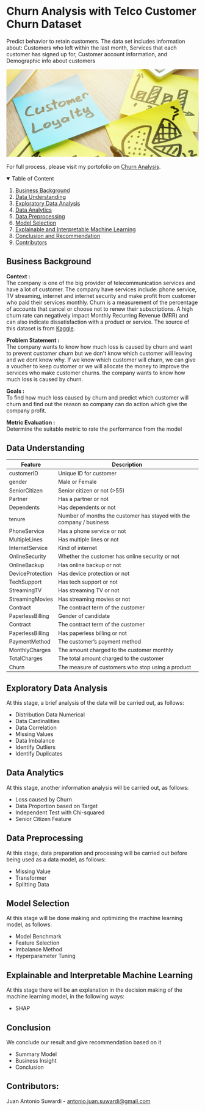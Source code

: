 # Churn Analysis with Telco Customer Churn Dataset
Predict behavior to retain customers. The data set includes information about: Customers who left within the last month, Services that each customer has signed up for, Customer account information, and Demographic info about customers

![Churn](churn.jpeg)

For full process, please visit my portofolio on <a href="https://github.com/Juantonios1/Churn-Analysis-with-Telco-Customer-Churn-Dataset/blob/main/Churn%20Analysis%20with%20Telco%20Customer%20Churn%20Dataset%20Final.ipynb">Churn Analysis</a>.  

<!-- TABLE OF CONTENTS -->
<details open="open">
  <summary>Table of Content</summary>
  <ol>
    <li>
      <a href="#business-background">Business Background</a>
    </li>
    <li>
      <a href="#data-understanding">Data Understanding</a>
    </li>
    <li>
      <a href="#exploratory-data-analysis">Exploratory Data Analysis</a>
    </li>
    <li><a href="#data-analytics">Data Analytics</a></li>
    <li><a href="#data-preprocessing">Data Preprocessing</a></li>
    <li><a href="#model-selection">Model Selection</a></li>
    <li><a href="#explainable-and-interpretable-machine-learning">Explainable and Interpretable Machine Learning</a></li>
    <li><a href="#conclusion-and-recommendation">Conclusion and Recommendation</a></li>
    <li><a href="#contributors">Contributors</a></li>
  </ol>
</details>

## Business Background
**Context :**  
The company is one of the big provider of telecommunication services and have a lot of customer. The company have services include: phone service, TV streaming, internet and internet security and make profit from customer who paid their services monthly. Churn is a measurement of the percentage of accounts that cancel or choose not to renew their subscriptions. A high churn rate can negatively impact Monthly Recurring Revenue (MRR) and can also indicate dissatisfaction with a product or service. The source of this dataset is from <a href="https://www.kaggle.com/blastchar/telco-customer-churn">Kaggle</a>.  

**Problem Statement :**  
The company wants to know how much loss is caused by churn and want to prevent customer churn but we don't know which customer will leaving and we dont know why. If we know which customer will churn, we can give a voucher to keep customer or we will allocate the money to improve the services who make customer churns. the company wants to know how much loss is caused by churn.

**Goals :**  
To find how much loss caused by churn and predict which customer will churn and find out the reason so company can do action which give the company profit.

**Metric Evaluation :**    
Determine the suitable metric to rate the performance from the model

## Data Understanding

| Feature      	| Description                                                                                                                                                                                                               	|
|--------------	|---------------------------------------------------------------------------------------------------------------------------------------------------------------------------------------------------------------------------	|
| customerID         	| Unique ID for customer                                                                                                                                                                                                           	|
| gender      	| Male or Female                                                                                                                                                                                 	|
| SeniorCitizen     	| Senior citizen or not (>55)                                                                                                                                                                               	|
| Partner          	| Has a partner or not                                                                                                                                                                                                         	|
| Dependents        	| Has dependents or not                     	|
| tenure       	| Number of months the customer has stayed with the company / business                                                                                                                                                                                         	|
| PhoneService   	|Has a phone service or not	|
| MultipleLines        	| Has multiple lines or not                                                                                                                                                                                                          	|
| InternetService         	| Kind of internet                                                                                                                                                      	|
|OnlineSecurity    	| Whether the customer has online security or not	|
|OnlineBackup         	| Has online backup or not                                                                                                                                                                                                            	|
|DeviceProtection         	| Has device protection or not                                                                                                                                                     	|
| TechSupport     	|Has tech support or not                                                                                                                                                     	|
|StreamingTV         	| Has streaming TV or not                                                                                                                                                  	|
| StreamingMovies     	|Has streaming movies or not    
| Contract       	| The contract term of the customer                                                                                                                                                                                                         	|
| PaperlessBilling 	| Gender of candidate      
| Contract       	| The contract term of the customer                                                                                                                                                                                                         	|
| PaperlessBilling 	| Has paperless billing or not
|PaymentMethod| The customer’s payment method 
| MonthlyCharges      	| The amount charged to the customer monthly                                                                                                                                                                                                         	|
| TotalCharges  	| The total amount charged to the customer
| Churn 	|  The measure of customers who stop using a product

## Exploratory Data Analysis
At this stage, a brief analysis of the data will be carried out, as follows:
* Distribution Data Numerical
* Data Cardinalities
* Data Correlation
* Missing Values
* Data Imbalance
* Identify Outliers
* Identify Duplicates

## Data Analytics
At this stage, another information analysis will be carried out, as follows:
* Loss caused by Churn
* Data Proportion based on Target
* Independent Test with Chi-squared
* Senior Citizen Feature

## Data Preprocessing
At this stage, data preparation and processing will be carried out before being used as a data model, as follows:
* Missing Value
* Transformer
* Splitting Data

## Model Selection
At this stage will be done making and optimizing the machine learning model, as follows:
* Model Benchmark
* Feature Selection
* Imbalance Method
* Hyperparameter Tuning

## Explainable and Interpretable Machine Learning
At this stage there will be an explanation in the decision making of the machine learning model, in the following ways:
* SHAP 

## Conclusion 
We conclude our result and give recommendation based on it
* Summary Model
* Business Insight
* Conclusion

## Contributors:
Juan Antonio Suwardi - antonio.juan.suwardi@gmail.com  
